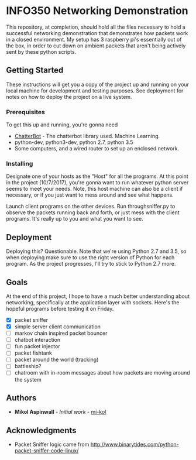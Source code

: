 # INFO350 Networking Demonstration

This repository, at completion, should hold all the files necessary to hold a successful networking demonstration that demonstrates how packets work in a closed environment. My setup has 3 raspberry pi's essentially out of the box, in order to cut down on ambient packets that aren't being actively sent by these python scripts. 

## Getting Started

These instructions will get you a copy of the project up and running on your local machine for development and testing purposes. See deployment for notes on how to deploy the project on a live system.

### Prerequisites

To get this up and running, you're gonna need
* [ChatterBot](https://github.com/gunthercox/ChatterBot) - The chatterbot library used. Machine Learning.
* python-dev, python3-dev, python 2.7, python 3.5
* Some computers, and a wired router to set up an enclosed network.

### Installing

Designate one of your hosts as the "Host" for all the programs. At this point in the project (10/7/2017), you're gonna want to run whatever python server seems to meet your needs. Note, this host machine can also be a client if necessary, or if you just want to mess around and see what happens.

Launch client programs on the other devices. Run throughsniffer.py to observe the packets running back and forth, or just mess with the client programs. It's really up to you and what you want to see.

## Deployment

Deploying this? Questionable. Note that we're using Python 2.7 and 3.5, so when deploying make sure to use the right version of Python for each program. As the project progresses, I'll try to stick to Python 2.7 more.

## Goals 

At the end of this project, I hope to have a much better understanding about networking, specifically at the application layer with sockets. Here's the hopeful programs before testing it on Friday.

- [x] packet sniffer
- [x] simple server client communication
- [ ] markov chain inspired packet bouncer
- [ ] chatbot interaction
- [ ] fun packet injector
- [ ] packet fishtank
- [ ] packet around the world (tracking)
- [ ] battleship?
- [ ] chatroom with in-room messages about how packets are moving around the system

## Authors

* **Mikol Aspinwall** - *Initial work* - [mi-kol](https://github.com/mi-kol)

## Acknowledgments

* Packet Sniffer logic came from http://www.binarytides.com/python-packet-sniffer-code-linux/
